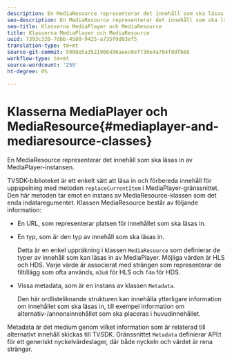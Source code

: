 ```yaml
---
description: En MediaResource representerar det innehåll som ska läsas in av MediaPlayer-instansen.
seo-description: En MediaResource representerar det innehåll som ska läsas in av MediaPlayer-instansen.
seo-title: Klasserna MediaPlayer och MediaResource
title: Klasserna MediaPlayer och MediaResource
uuid: 7393c320-7dbb-4580-9425-a735f9d03ef5
translation-type: tm+mt
source-git-commit: 5908e5a3521966496aeec0ef730e4a704fddfb68
workflow-type: tm+mt
source-wordcount: '255'
ht-degree: 0%

---
```



# Klasserna MediaPlayer och MediaResource{#mediaplayer-and-mediaresource-classes}

En MediaResource representerar det innehåll som ska läsas in av MediaPlayer-instansen.

<!--<a id="section_B09A012C97454AF58CE2269B800D8027"></a>-->

TVSDK-biblioteket är ett enkelt sätt att läsa in och förbereda innehåll för uppspelning med metoden `replaceCurrentItem` i MediaPlayer-gränssnittet. Den här metoden tar emot en instans av MediaResource-klassen som det enda indataregumentet. Klassen MediaResource består av följande information:

* En URL, som representerar platsen för innehållet som ska läsas in.
* En typ, som är den typ av innehåll som ska läsas in.

   Detta är en enkel uppräkning i klassen `MediaResource` som definierar de typer av innehåll som kan läsas in av MediaPlayer. Möjliga värden är HLS och HDS. Varje värde är associerat med strängen som representerar de filtillägg som ofta används, `m3u8` för HLS och `f4m` för HDS.
* Vissa metadata, som är en instans av klassen `Metadata`.

   Den här ordlisteliknande strukturen kan innehålla ytterligare information om innehållet som ska läsas in, till exempel information om alternativ-/annonsinnehållet som ska placeras i huvudinnehållet.

Metadata är det medium genom vilket information som är relaterad till alternativt innehåll skickas till TVSDK. Gränssnittet `Metadata` definierar API:t för ett generiskt nyckelvärdeslager, där både nyckeln och värdet är rena strängar.
